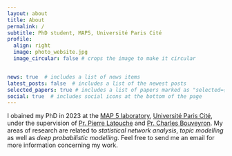 ```yaml
---
layout: about
title: About
permalink: /
subtitle: PhD student, MAP5, Université Paris Cité
profile:
  align: right
  image: photo_website.jpg
  image_circular: false # crops the image to make it circular


news: true  # includes a list of news items
latest_posts: false  # includes a list of the newest posts
selected_papers: true # includes a list of papers marked as "selected={true}"
social: true  # includes social icons at the bottom of the page
---
```


I obained my PhD in 2023 at the [MAP 5 laboratory](https://map5.mi.parisdescartes.fr), 
 [Université Paris Cité](https://u-paris.fr/), 
under the supervision of [Pr. Pierre Latouche](https://lmbp.uca.fr/~latouche/)
and [Pr. Charles Bouveyron](https://math.univ-cotedazur.fr/~cbouveyr/). 
My areas of research are related to *statistical network analysis*,
*topic modelling* as well as *deep probabilistic modelling*. Feel free to send me an email for more information concerning my work.
